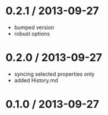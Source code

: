 
0.2.1 / 2013-09-27
==================

  * bumped version
  * robust options

0.2.0 / 2013-09-27
==================

  * syncing selected properties only
  * added History.md

0.1.0 / 2013-09-27
==================



